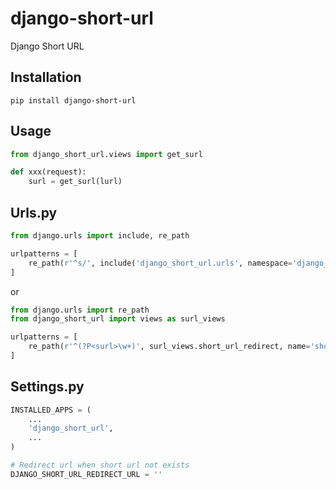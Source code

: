 # django-short-url
Django Short URL

## Installation
```shell
pip install django-short-url
```

## Usage
```python
from django_short_url.views import get_surl

def xxx(request):
    surl = get_surl(lurl)
```

## Urls.py
```python
from django.urls import include, re_path

urlpatterns = [
    re_path(r'^s/', include('django_short_url.urls', namespace='django_short_url')),
]
```
or
```python
from django.urls import re_path
from django_short_url import views as surl_views

urlpatterns = [
    re_path(r'^(?P<surl>\w+)', surl_views.short_url_redirect, name='short_url_redirect'),
]
```

## Settings.py
```python
INSTALLED_APPS = (
    ...
    'django_short_url',
    ...
)

# Redirect url when short url not exists
DJANGO_SHORT_URL_REDIRECT_URL = ''
```
